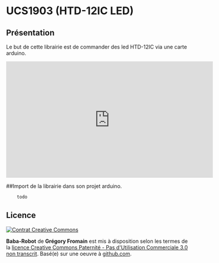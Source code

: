 ﻿UCS1903 (HTD-12IC LED)
==========

## Présentation
Le but de cette librairie est de commander des led HTD-12IC via une carte arduino.

<iframe width="560" height="315" src="http://www.youtube.com/embed/GfPRc44GJo4" frameborder="0" allowfullscreen></iframe>

##Import de la librairie dans son projet arduino.
``` bash
	todo
```


## Licence
[![Contrat Creative Commons](http://i.creativecommons.org/l/by-nc/3.0/88x31.png)](http://creativecommons.org/licenses/by-nc/3.0/)

**Baba-Robot** de **Grégory Fromain** est mis à disposition selon les termes de la [licence Creative Commons Paternité - Pas d'Utilisation Commerciale 3.0 non transcrit](http://creativecommons.org/licenses/by-nc/3.0/).
Basé(e) sur une oeuvre à [github.com](https://github.com/greg06/Baba-Robot).